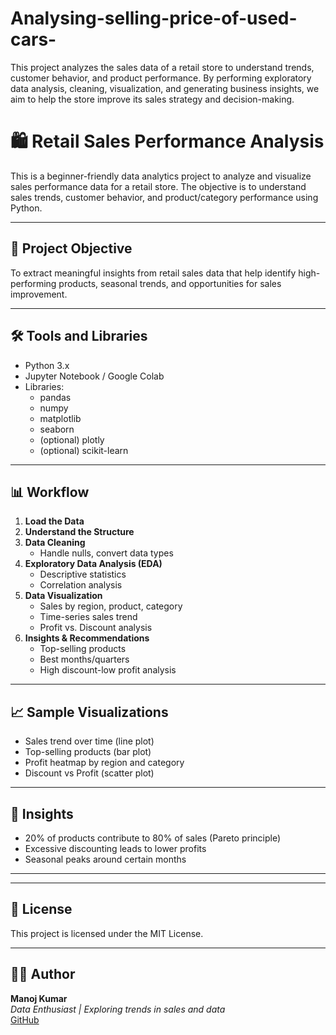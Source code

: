 # Analysing-selling-price-of-used-cars-
This project analyzes the sales data of a retail store to understand trends, customer behavior, and product performance. By performing exploratory data analysis, cleaning, visualization, and generating business insights, we aim to help the store improve its sales strategy and decision-making.
# 🛍️ Retail Sales Performance Analysis

This is a beginner-friendly data analytics project to analyze and visualize sales performance data for a retail store. The objective is to understand sales trends, customer behavior, and product/category performance using Python.

---

## 🎯 Project Objective

To extract meaningful insights from retail sales data that help identify high-performing products, seasonal trends, and opportunities for sales improvement.

---


## 🛠️ Tools and Libraries

- Python 3.x
- Jupyter Notebook / Google Colab
- Libraries:
  - pandas
  - numpy
  - matplotlib
  - seaborn
  - (optional) plotly
  - (optional) scikit-learn

---

## 📊 Workflow

1. **Load the Data**  
2. **Understand the Structure**
3. **Data Cleaning**
   - Handle nulls, convert data types
4. **Exploratory Data Analysis (EDA)**
   - Descriptive statistics
   - Correlation analysis
5. **Data Visualization**
   - Sales by region, product, category
   - Time-series sales trend
   - Profit vs. Discount analysis
6. **Insights & Recommendations**
   - Top-selling products
   - Best months/quarters
   - High discount-low profit analysis

---

## 📈 Sample Visualizations

- Sales trend over time (line plot)
- Top-selling products (bar plot)
- Profit heatmap by region and category
- Discount vs Profit (scatter plot)

---

## 🧠 Insights

- 20% of products contribute to 80% of sales (Pareto principle)
- Excessive discounting leads to lower profits
- Seasonal peaks around certain months

---


---

## 📃 License

This project is licensed under the MIT License.

---

## 👨‍💻 Author

**Manoj Kumar**  
_Data Enthusiast | Exploring trends in sales and data_  
[GitHub](https://github.com/Manoj-tech25)

 
